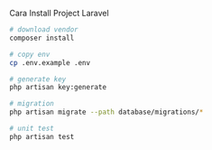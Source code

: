 Cara Install Project Laravel

```sh
# download vendor
composer install
```

```sh
# copy env
cp .env.example .env
```

```sh
# generate key
php artisan key:generate
```

```sh
# migration
php artisan migrate --path database/migrations/*
```

```sh
# unit test
php artisan test
```
